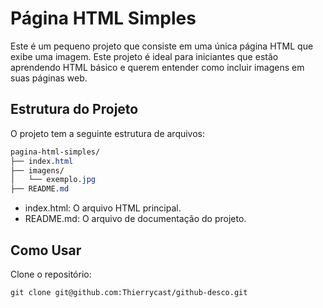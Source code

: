 # Página HTML Simples

Este é um pequeno projeto que consiste em uma única página HTML que exibe uma imagem. Este projeto é ideal para iniciantes que estão aprendendo HTML básico e querem entender como incluir imagens em suas páginas web.

## Estrutura do Projeto
O projeto tem a seguinte estrutura de arquivos:
```css
pagina-html-simples/
├── index.html
├── imagens/
│   └── exemplo.jpg
├── README.md
```
* index.html: O arquivo HTML principal.
* README.md: O arquivo de documentação do projeto.

## Como Usar
Clone o repositório:
```shell 
git clone git@github.com:Thierrycast/github-desco.git
```